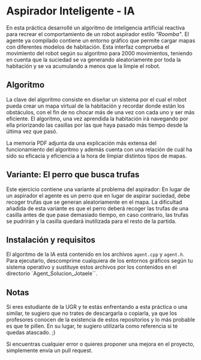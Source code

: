 # Aspirador Inteligente - IA

En esta práctica desarrollé un algoritmo de inteligencia artificial reactiva para recrear el comportamiento de un robot aspirador estilo _"Roomba"_. 
El agente ya compilado contiene un entorno gráfico que permite cargar mapas con diferentes modelos de habitación. 
Esta interfaz comprueba el movimiento del robot según su algoritmo para 2000 movimientos, teniendo en cuenta que la suciedad se va generando aleatoriamente por toda la habitación y se va acumulando a menos que la limpie el robot.

## Algoritmo ##

La clave del algoritmo consiste en diseñar un sistema por el cual el robot pueda crear un mapa virtual de la habitación y recordar donde están los obstáculos, con el fin de no chocar más de una vez con cada uno y ser más eficiente.
El algoritmo, una vez aprendida la habitación irá navegando por ella priorizando las casillas por las que haya pasado más tiempo desde la última vez que pasó.

La memoria PDF adjunta da una explicación más extensa del funcionamiento del algoritmo y además cuenta con una relación de cuál ha sido su eficacia y eficiencia a la hora de limpiar distintos tipos de mapas.

## Variante: El perro que busca trufas ##

Este ejercicio contiene una variante al problema del aspirador: En lugar de un aspirador el agente es un perro que en lugar de aspirar suciedad, debe recoger trufas que se generan aleatoriamente en el mapa. 
La dificultad añadida de esta variante es que el perro deberá recoger las trufas de una casilla antes de que pase demasiado tiempo, en caso contrario, las trufas se pudrirán y la casilla quedará inutilizada para el resto de la partida.

## Instalación y requisitos
El algoritmo de la IA está contenido en los archivos `agent.cpp` y `agent.h`. Para ejecutarlo, descomprime cualquiera de los entornos gráficos según tu sistema operativo y sustituye estos archivos por los contenidos en el directorio `Agent_Solucion_Jotaele``.

## Notas
Si eres estudiante de la UGR y te estás enfrentando a esta práctica o una similar, te sugiero que no trates de descargarla o copiarla, ya que los profesores conocen de la existencia de estos repositorios y lo más probable es que te pillen. En su lugar, te sugiero utilizarla como referencia si te quedas atascado. ;)

Si encuentras cualquier error o quieres proponer una mejora en el proyecto, simplemente envía un pull request.


